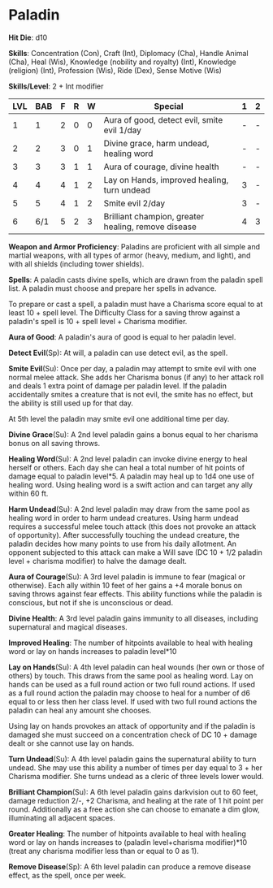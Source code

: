 # Paladin

**Hit Die**: d10

**Skills**: Concentration (Con), Craft (Int), Diplomacy (Cha), Handle Animal (Cha), Heal (Wis), Knowledge (nobility and royalty) (Int), Knowledge (religion) (Int), Profession (Wis), Ride (Dex), Sense Motive (Wis)

**Skills/Level**: 2 + Int modifier

LVL | BAB | F | R | W | Special | 1 | 2 
--- | --- | - | - | - | ------- | - | -
1   | 1   | 2 | 0 | 0 | Aura of good, detect evil, smite evil 1/day | - | -  
2   | 2   | 3 | 0 | 1 | Divine grace, harm undead, healing word | - | -  
3   | 3   | 3 | 1 | 1 | Aura of courage, divine health | - | -
4   | 4   | 4 | 1 | 2 | Lay on Hands, improved healing, turn undead | 3 | -
5   | 5   | 4 | 1 | 2 | Smite evil 2/day | 3 | -
6   | 6/1 | 5 | 2 | 3 | Brilliant champion, greater healing, remove disease | 4 | 3

**Weapon and Armor Proficiency**: Paladins are proficient with all simple and martial weapons, with all types of armor (heavy, medium, and light), and with all shields (including tower shields).

**Spells**: A paladin casts divine spells, which are drawn from the paladin spell list. A paladin must choose and prepare her spells in advance. 

To prepare or cast a spell, a paladin must have a Charisma score equal to at least 10 + spell level. The Difficulty Class for a saving throw against a paladin's spell is 10 + spell level + Charisma modifier. 

**Aura of Good**: A paladin's aura of good is equal to her paladin level.

**Detect Evil**(Sp): At will, a paladin can use detect evil, as the spell.

**Smite Evil**(Su): Once per day, a paladin may attempt to smite evil with one normal melee attack. She adds her Charisma bonus (if any) to her attack roll and deals 1 extra point of damage per paladin level. If the paladin accidentally smites a creature that is not evil, the smite has no effect, but the ability is still used up for that day. 

At 5th level the paladin may smite evil one additional time per day.

**Divine Grace**(Su): A 2nd level paladin gains a bonus equal to her charisma bonus on all saving throws.

**Healing Word**(Su): A 2nd level paladin can invoke divine energy to heal herself or others. Each day she can heal a total number of hit points of damage equal to paladin level*5. A paladin may heal up to 1d4 one use of healing word. Using healing word is a swift action and can target any ally within 60 ft.

**Harm Undead**(Su): A 2nd level paladin may draw from the same pool as healing word in order to harm undead creatures. Using harm undead requires a successful melee touch attack (this does not provoke an attack of opportunity). After successfully touching the undead creature, the paladin decides how many points to use from his daily allotment. An opponent subjected to this attack can make a Will save (DC 10 + 1/2 paladin level + charisma modifier) to halve the damage dealt.

**Aura of Courage**(Su): A 3rd level paladin is immune to fear (magical or otherwise). Each ally within 10 feet of her gains a +4 morale bonus on saving throws against fear effects. This ability functions while the paladin is conscious, but not if she is unconscious or dead.

**Divine Health**: A 3rd level paladin gains immunity to all diseases, including supernatural and magical diseases.

**Improved Healing**: The number of hitpoints available to heal with healing word or lay on hands increases to paladin level*10

**Lay on Hands**(Su): A 4th level paladin can heal wounds (her own or those of others) by touch. This draws from the same pool as healing word. Lay on hands can be used as a full round action or two full round actions. If used as a full round action the paladin may choose to heal for a number of d6 equal to or less then her class level. If used with two full round actions the paladin can heal any amount she chooses.

Using lay on hands provokes an attack of opportunity and if the paladin is damaged she must succeed on a concentration check of DC 10 + damage dealt or she cannot use lay on hands.

**Turn Undead**(Su): A 4th level paladin gains the supernatural ability to turn undead. She may use this ability a number of times per day equal to 3 + her Charisma modifier. She turns undead as a cleric of three levels lower would.

**Brilliant Champion**(Su): A 6th level paladin gains darkvision out to 60 feet, damage reduction 2/-, +2 Charisma, and healing at the rate of 1 hit point per round. Additionally as a free action she can choose to emanate a dim glow, illuminating all adjacent spaces.

**Greater Healing**: The number of hitpoints available to heal with healing word or lay on hands increases to (paladin level+charisma modifier)*10 (treat any charisma modifier less than or equal to 0 as 1).

**Remove Disease**(Sp): A 6th level paladin can produce a remove disease effect, as the spell, once per week.

